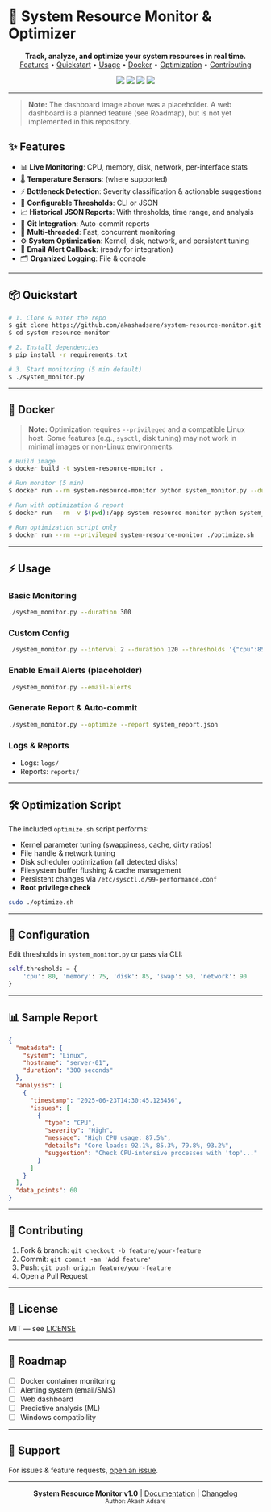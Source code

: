 # 🚀 System Resource Monitor & Optimizer

<!--
![Dashboard Banner](https://via.placeholder.com/1000x250?text=System+Resource+Monitor+%26+Optimizer)
-->

<p align="center">
  <b>Track, analyze, and optimize your system resources in real time.</b><br>
  <a href="#features">Features</a> • <a href="#quickstart">Quickstart</a> • <a href="#usage">Usage</a> • <a href="#docker">Docker</a> • <a href="#optimization">Optimization</a> • <a href="#contributing">Contributing</a>
</p>

<p align="center">
  <img src="https://img.shields.io/badge/Python-3.8%2B-blue?logo=python" />
  <img src="https://img.shields.io/badge/License-MIT-green" />
  <img src="https://img.shields.io/badge/Platform-Linux-important" />
  <img src="https://img.shields.io/badge/Docker-Ready-blue" />
</p>

---

> **Note:** The dashboard image above was a placeholder. A web dashboard is a planned feature (see Roadmap), but is not yet implemented in this repository.

## ✨ Features

- 📊 **Live Monitoring**: CPU, memory, disk, network, per-interface stats
- 🌡️ **Temperature Sensors**: (where supported)
- ⚡ **Bottleneck Detection**: Severity classification & actionable suggestions
- 📝 **Configurable Thresholds**: CLI or JSON
- 📈 **Historical JSON Reports**: With thresholds, time range, and analysis
- 🔄 **Git Integration**: Auto-commit reports
- 🧵 **Multi-threaded**: Fast, concurrent monitoring
- ⚙️ **System Optimization**: Kernel, disk, network, and persistent tuning
- 📨 **Email Alert Callback**: (ready for integration)
- 🗂️ **Organized Logging**: File & console

---

## 📦 Quickstart

```bash
# 1. Clone & enter the repo
$ git clone https://github.com/akashadsare/system-resource-monitor.git
$ cd system-resource-monitor

# 2. Install dependencies
$ pip install -r requirements.txt

# 3. Start monitoring (5 min default)
$ ./system_monitor.py
```

---

## 🐳 Docker

> **Note:** Optimization requires `--privileged` and a compatible Linux host. Some features (e.g., `sysctl`, disk tuning) may not work in minimal images or non-Linux environments.

```bash
# Build image
$ docker build -t system-resource-monitor .

# Run monitor (5 min)
$ docker run --rm system-resource-monitor python system_monitor.py --duration 300

# Run with optimization & report
$ docker run --rm -v $(pwd):/app system-resource-monitor python system_monitor.py --optimize --report system_report.json

# Run optimization script only
$ docker run --rm --privileged system-resource-monitor ./optimize.sh
```

---

## ⚡ Usage

### Basic Monitoring
```bash
./system_monitor.py --duration 300
```

### Custom Config
```bash
./system_monitor.py --interval 2 --duration 120 --thresholds '{"cpu":85,"memory":80,"disk":90}'
```

### Enable Email Alerts (placeholder)
```bash
./system_monitor.py --email-alerts
```

### Generate Report & Auto-commit
```bash
./system_monitor.py --optimize --report system_report.json
```

### Logs & Reports
- Logs: `logs/`
- Reports: `reports/`

---

## 🛠️ Optimization Script

The included `optimize.sh` script performs:
- Kernel parameter tuning (swappiness, cache, dirty ratios)
- File handle & network tuning
- Disk scheduler optimization (all detected disks)
- Filesystem buffer flushing & cache management
- Persistent changes via `/etc/sysctl.d/99-performance.conf`
- **Root privilege check**

```bash
sudo ./optimize.sh
```

---

## 🧩 Configuration

Edit thresholds in `system_monitor.py` or pass via CLI:
```python
self.thresholds = {
    'cpu': 80, 'memory': 75, 'disk': 85, 'swap': 50, 'network': 90
}
```

---

## 📊 Sample Report

```json
{
  "metadata": {
    "system": "Linux",
    "hostname": "server-01",
    "duration": "300 seconds"
  },
  "analysis": [
    {
      "timestamp": "2025-06-23T14:30:45.123456",
      "issues": [
        {
          "type": "CPU",
          "severity": "High",
          "message": "High CPU usage: 87.5%",
          "details": "Core loads: 92.1%, 85.3%, 79.8%, 93.2%",
          "suggestion": "Check CPU-intensive processes with 'top'..."
        }
      ]
    }
  ],
  "data_points": 60
}
```

---

## 🤝 Contributing

1. Fork & branch: `git checkout -b feature/your-feature`
2. Commit: `git commit -am 'Add feature'`
3. Push: `git push origin feature/your-feature`
4. Open a Pull Request

---

## 📜 License

MIT — see [LICENSE](LICENSE)

---

## 🚦 Roadmap

- [ ] Docker container monitoring
- [ ] Alerting system (email/SMS)
- [ ] Web dashboard
- [ ] Predictive analysis (ML)
- [ ] Windows compatibility

---

## 💬 Support

For issues & feature requests, [open an issue](https://github.com/akashadsare/system-resource-monitor/issues).

---

<p align="center">
  <b>System Resource Monitor v1.0</b> | <a href="docs/">Documentation</a> | <a href="CHANGELOG.md">Changelog</a><br>
  <sub>Author: Akash Adsare</sub>
</p>